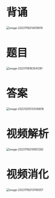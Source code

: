# 背诵

<img src="https://cvp.oss-cn-shanghai.aliyuncs.com/picgo/202311162144736.png" alt="image-20231116214415619" style="zoom:50%;" />



# 题目

<img src="https://cvp.oss-cn-shanghai.aliyuncs.com/picgo/202311161835349.png" alt="image-20231116183541281" style="zoom:50%;" />



# 答案

<img src="https://cvp.oss-cn-shanghai.aliyuncs.com/picgo/202312051331705.png" alt="image-20231205133140618" style="zoom:50%;" />



# 视频解析

<img src="https://cvp.oss-cn-shanghai.aliyuncs.com/picgo/202311162109575.png" alt="image-20231116210957282" style="zoom:50%;" />



# 视频消化

<img src="https://cvp.oss-cn-shanghai.aliyuncs.com/picgo/202311162137613.png" alt="image-20231116213749357" style="zoom:50%;" />



